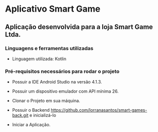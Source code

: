 # Aplicativo Smart Game

## Aplicação desenvolvida para a loja Smart Game Ltda.

### Linguagens e ferramentas utilizadas

* Linguagem utilizada: Kotlin

### Pré-requisitos necessários para rodar o projeto

- Possuir a IDE Android Studio na versão 4.1.3.

- Possuir um dispositivo emulador com API mínima 26.

- Clonar o Projeto em sua máquina.

- Possuir o Backend https://github.com/lorranasantos/smart-games-back.git e inicializá-lo

- Iniciar a Aplicação.

